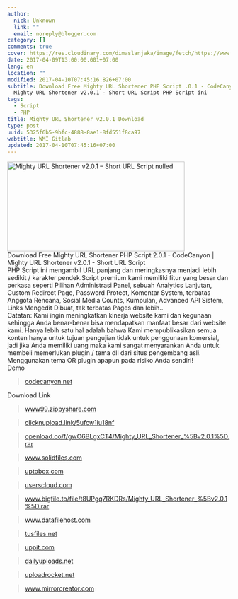 ```yaml
---
author:
  nick: Unknown
  link: ""
  email: noreply@blogger.com
category: []
comments: true
cover: https://res.cloudinary.com/dimaslanjaka/image/fetch/https://www.jojothemes.com/wp-content/uploads/2016/07/Mighty-URL-Shortener-v1.0.1-%E2%80%93-Short-URL-Script.jpg
date: 2017-04-09T13:00:00.001+07:00
lang: en
location: ""
modified: 2017-04-10T07:45:16.826+07:00
subtitle: Download Free Mighty URL Shortener PHP Script .0.1 - CodeCanyon |
  Mighty URL Shortener v2.0.1 - Short URL Script PHP Script ini
tags:
  - Script
  - PHP
title: Mighty URL Shortener v2.0.1 Download
type: post
uuid: 5325f6b5-9bfc-4888-8ae1-8fd551f8ca97
webtitle: WMI Gitlab
updated: 2017-04-10T07:45:16+07:00
---
```


<div dir="ltr" style="text-align: left;" trbidi="on"><div><img alt="Mighty URL Shortener v2.0.1 – Short URL Script nulled" height="203" src="https://res.cloudinary.com/dimaslanjaka/image/fetch/https://www.jojothemes.com/wp-content/uploads/2016/07/Mighty-URL-Shortener-v1.0.1-%E2%80%93-Short-URL-Script.jpg" title="Mighty URL Shortener v2.0.1 – Short URL Script nulled" width="400"> </div><div><div></div><div>Download Free Mighty URL Shortener PHP Script 2.0.1 - CodeCanyon |    Mighty URL Shortener v2.0.1 - Short URL Script   <br><div>PHP Script ini mengambil URL panjang dan meringkasnya menjadi     lebih sedikit / karakter pendek.Script premium kami memiliki     fitur yang besar dan perkasa seperti Pilihan Administrasi     Panel, sebuah Analytics Lanjutan, Custom Redirect Page,     Password Protect, Komentar System, terbatas Anggota Rencana,     Sosial Media Counts, Kumpulan, Advanced API Sistem, Links     Mengedit Dibuat, tak terbatas Pages dan lebih..    </div><div id="quads-ad2"><div>Catatan: Kami ingin meningkatkan kinerja website kami dan      kegunaan sehingga Anda benar-benar bisa mendapatkan manfaat      besar dari website kami. Hanya lebih satu hal adalah bahwa      Kami mempublikasikan semua konten hanya untuk tujuan      pengujian tidak untuk penggunaan komersial, jadi jika Anda      memiliki uang maka kami sangat menyarankan Anda untuk      membeli memerlukan plugin / tema dll dari situs pengembang      asli. Menggunakan tema OR plugin apapun pada risiko Anda      sendiri!     </div></div><div>Demo    </div><blockquote><div><a href="https://translate.googleusercontent.com/translate_c?depth=2&amp;langpair=auto%7Cid&amp;nv=1&amp;rurl=translate.google.com&amp;sp=nmt4&amp;u=https://blog.snfr.cf/go/aHR0cHM6Ly9hZGYubHkvMTEwMjQ1NjEvaHR0cHM6Ly9jb2RlY2FueW9uLm5ldC9pdGVtL21pZ2h0eS11cmwtc2hvcnRlbmVyLXNob3J0LXVybC1zY3JpcHQvMTY1MDMzOTk%3D&amp;usg=ALkJrhjqtanT7SYDdY1mvyRNW721EVfjXA" rel="noopener noreferer nofollow" title="Codecanyon.net">      codecanyon.net      </a>    </div></blockquote><div>Download Link    </div><blockquote><div><a href="https://translate.googleusercontent.com/translate_c?depth=2&amp;langpair=auto%7Cid&amp;nv=1&amp;rurl=translate.google.com&amp;sp=nmt4&amp;u=https://blog.snfr.cf/go/aHR0cHM6Ly9hZGYubHkvMTEwMjQ1NjEvaHR0cDovL3d3dzk5LnppcHB5c2hhcmUuY29tL3YvUTV0NllwcmwvZmlsZS5odG1s&amp;usg=ALkJrhiaU0dbvpoV88UYJtu3W2eAZxSirw" rel="noopener noreferer nofollow" title="Www99.zippyshare.com">      www99.zippyshare.com      </a>    </div></blockquote><blockquote><div><a href="https://translate.googleusercontent.com/translate_c?depth=2&amp;langpair=auto%7Cid&amp;nv=1&amp;rurl=translate.google.com&amp;sp=nmt4&amp;u=https://blog.snfr.cf/go/aHR0cHM6Ly9hZGYubHkvMTEwMjQ1NjEvaHR0cHM6Ly9jbGlja251cGxvYWQubGluay81dWZjdzFpdTE4bmY%3D&amp;usg=ALkJrhjGaxJs8B99p8zLitLPNoE3rO4JXg" rel="noopener noreferer nofollow" title="Clicknupload.link/5ufcw1iu18nf">      clicknupload.link/5ufcw1iu18nf      </a>    </div></blockquote><blockquote><div><a href="https://translate.googleusercontent.com/translate_c?depth=2&amp;langpair=auto%7Cid&amp;nv=1&amp;rurl=translate.google.com&amp;sp=nmt4&amp;u=https://blog.snfr.cf/go/aHR0cHM6Ly9hZGYubHkvMTEwMjQ1NjEvaHR0cHM6Ly9vcGVubG9hZC5jby9mL2d3TzZCTGd4Q1Q0L01pZ2h0eV9VUkxfU2hvcnRlbmVyXyU1QnYyLjAuMSU1RC5yYXI%3D&amp;usg=ALkJrhhL84bdGSh98pnL7vs4FcWHsnl0pw" rel="noopener noreferer nofollow" title="Openload.co/f/gwO6BLgxCT4/Mighty_URL_Shortener_%5Bv2.0.1%5D.rar">      openload.co/f/gwO6BLgxCT4/Mighty_URL_Shortener_%5Bv2.0.1%5D.rar      </a>    </div></blockquote><blockquote><div><a href="https://translate.googleusercontent.com/translate_c?depth=2&amp;langpair=auto%7Cid&amp;nv=1&amp;rurl=translate.google.com&amp;sp=nmt4&amp;u=https://blog.snfr.cf/go/aHR0cHM6Ly9hZGYubHkvMTEwMjQ1NjEvaHR0cDovL3d3dy5zb2xpZGZpbGVzLmNvbS9kLzRBNFFOeE5ZUHF4d1o%3D&amp;usg=ALkJrhhQx6hCdmsnEbWAOsNASu1FQIcXAQ" rel="noopener noreferer nofollow" title="Www.solidfiles.com">      www.solidfiles.com      </a>    </div></blockquote><blockquote><div><a href="https://translate.googleusercontent.com/translate_c?depth=2&amp;langpair=auto%7Cid&amp;nv=1&amp;rurl=translate.google.com&amp;sp=nmt4&amp;u=https://blog.snfr.cf/go/aHR0cHM6Ly9hZGYubHkvMTEwMjQ1NjEvaHR0cDovL3VwdG9ib3guY29tL204bzhwcmRpcHBhZg%3D%3D&amp;usg=ALkJrhiPl4iRKm6ojUsJIhXQy9Wf9TX2Rg" rel="noopener noreferer nofollow" title="Uptobox.com">      uptobox.com      </a>    </div></blockquote><blockquote><div><a href="https://translate.googleusercontent.com/translate_c?depth=2&amp;langpair=auto%7Cid&amp;nv=1&amp;rurl=translate.google.com&amp;sp=nmt4&amp;u=https://blog.snfr.cf/go/aHR0cHM6Ly9hZGYubHkvMTEwMjQ1NjEvaHR0cHM6Ly91c2Vyc2Nsb3VkLmNvbS82M2VheTMzNzNjbnM%3D&amp;usg=ALkJrhhENpKFaT-7zwrgfkyRIFdTydC_UA" rel="noopener noreferer nofollow" title="Userscloud.com">      userscloud.com      </a>    </div></blockquote><blockquote><div><a href="https://translate.googleusercontent.com/translate_c?depth=2&amp;langpair=auto%7Cid&amp;nv=1&amp;rurl=translate.google.com&amp;sp=nmt4&amp;u=https://blog.snfr.cf/go/aHR0cHM6Ly9hZGYubHkvMTEwMjQ1NjEvaHR0cHM6Ly93d3cuYmlnZmlsZS50by9maWxlL3Q4VVBncTdSS0RScy9NaWdodHlfVVJMX1Nob3J0ZW5lcl8lNUJ2Mi4wLjElNUQucmFy&amp;usg=ALkJrhhKHY5yIWex2IplZMZCAsUrIY-Ymw" rel="noopener noreferer nofollow" title="Www.bigfile.to/file/t8UPgq7RKDRs/Mighty_URL_Shortener_%5Bv2.0.1%5D.rar">      www.bigfile.to/file/t8UPgq7RKDRs/Mighty_URL_Shortener_%5Bv2.0.1%5D.rar      </a>    </div></blockquote><blockquote><div><a href="https://translate.googleusercontent.com/translate_c?depth=2&amp;langpair=auto%7Cid&amp;nv=1&amp;rurl=translate.google.com&amp;sp=nmt4&amp;u=https://blog.snfr.cf/go/aHR0cHM6Ly9hZGYubHkvMTEwMjQ1NjEvaHR0cHM6Ly93d3cuZGF0YWZpbGVob3N0LmNvbS9kL2M0ODAyZjUz&amp;usg=ALkJrhjBR6QwbFNPjAIZ-AfV5DHHh4Nfzw" rel="noopener noreferer nofollow" title="Www.datafilehost.com">      www.datafilehost.com      </a>    </div></blockquote><blockquote><div><a href="https://translate.googleusercontent.com/translate_c?depth=2&amp;langpair=auto%7Cid&amp;nv=1&amp;rurl=translate.google.com&amp;sp=nmt4&amp;u=https://blog.snfr.cf/go/aHR0cHM6Ly9hZGYubHkvMTEwMjQ1NjEvaHR0cHM6Ly90dXNmaWxlcy5uZXQvZ2V2ZzFvaDBiOXA3&amp;usg=ALkJrhg4bshSxr0_fZCx729sNsMxqRComw" rel="noopener noreferer nofollow" title="Tusfiles.net">      tusfiles.net      </a>    </div></blockquote><blockquote><div><a href="https://translate.googleusercontent.com/translate_c?depth=2&amp;langpair=auto%7Cid&amp;nv=1&amp;rurl=translate.google.com&amp;sp=nmt4&amp;u=https://blog.snfr.cf/go/aHR0cHM6Ly9hZGYubHkvMTEwMjQ1NjEvaHR0cDovL3VwcGl0LmNvbS9qZXQwa3NtbGUzN2o%3D&amp;usg=ALkJrhhuPWDkqPHDUqSZuHMO2Pz4r9Rfjw" rel="noopener noreferer nofollow" title="Uppit.com">      uppit.com      </a>    </div></blockquote><blockquote><div><a href="https://translate.googleusercontent.com/translate_c?depth=2&amp;langpair=auto%7Cid&amp;nv=1&amp;rurl=translate.google.com&amp;sp=nmt4&amp;u=https://blog.snfr.cf/go/aHR0cHM6Ly9hZGYubHkvMTEwMjQ1NjEvaHR0cHM6Ly9kYWlseXVwbG9hZHMubmV0LzU3N256c3ZrM2E4Mw%3D%3D&amp;usg=ALkJrhhkmiWlTo4l6UDX_rNWaV0UH7OIHA" rel="noopener noreferer nofollow" title="Dailyuploads.net">      dailyuploads.net      </a>    </div></blockquote><blockquote><div><a href="https://translate.googleusercontent.com/translate_c?depth=2&amp;langpair=auto%7Cid&amp;nv=1&amp;rurl=translate.google.com&amp;sp=nmt4&amp;u=https://blog.snfr.cf/go/aHR0cHM6Ly9hZGYubHkvMTEwMjQ1NjEvaHR0cDovL3VwbG9hZHJvY2tldC5uZXQvOW1iY2Fmdm1rOGVwL01pZ2h0eV9VUkxfU2hvcnRlbmVyX192Mi4wLjFfLnJhci5odG1s&amp;usg=ALkJrhhXxN_JnZQL9jtzfgDMa-Q3qt4yOw" rel="noopener noreferer nofollow" title="Uploadrocket.net">      uploadrocket.net      </a>    </div></blockquote><blockquote><div><a href="https://translate.googleusercontent.com/translate_c?depth=2&amp;langpair=auto%7Cid&amp;nv=1&amp;rurl=translate.google.com&amp;sp=nmt4&amp;u=https://blog.snfr.cf/go/aHR0cHM6Ly9hZGYubHkvMTEwMjQ1NjEvaHR0cDovL3d3dy5taXJyb3JjcmVhdG9yLmNvbS9maWxlcy8wUUs4RUtWOC9NaWdodHlfVVJMX1Nob3J0ZW5lcl8lNUJ2Mi4wLjElNUQucmFyX2xpbmtz&amp;usg=ALkJrhjJ4UZbC3V6rKnhPGKIHC_5avQ1SQ" rel="noopener noreferer nofollow" title="Www.mirrorcreator.com">      www.mirrorcreator.com      </a>    </div></blockquote></div></div></div><script>document.querySelectorAll("pre,code");
  pretext.forEach(function (el) {
    el.classList.toggle("notranslate", true);
  });</script><script>document.querySelectorAll("pre,code");
  pretext.forEach(function (el) {
    el.classList.toggle("notranslate", true);
  });</script>